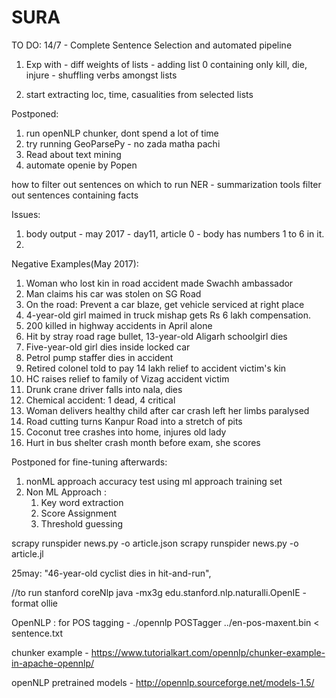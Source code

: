 # SURA

TO DO: 14/7 - Complete Sentence Selection and automated pipeline
1) Exp with - diff weights of lists
			- adding list 0 containing only kill, die, injure
			- shuffling verbs amongst lists

3) start extracting loc, time, casualities from selected lists
	

	

Postponed:
1) run openNLP chunker, dont spend a lot of time
2) try running GeoParsePy - no zada matha pachi
3) Read about text mining
4) automate openie by Popen


how to filter out sentences on which to run NER - summarization tools filter out sentences containing facts

Issues:
1. body output - may 2017 - day11, article 0 - body has numbers 1 to 6 in it.
2. 

Negative Examples(May 2017):
1. Woman who lost kin in road accident made Swachh ambassador
2. Man claims his car was stolen on SG Road
3. On the road: Prevent a car blaze, get vehicle serviced at right place
4. 4-year-old girl maimed in truck mishap gets Rs 6 lakh compensation.
5. 200 killed in highway accidents in April alone
6. Hit by stray road rage bullet, 13-year-old Aligarh schoolgirl dies
7. Five-year-old girl dies inside locked car
8. Petrol pump staffer dies in accident
9. Retired colonel told to pay 14 lakh relief to accident victim's kin
10. HC raises relief to family of Vizag accident victim
11. Drunk crane driver falls into nala, dies
12. Chemical accident: 1 dead, 4 critical
13. Woman delivers healthy child after car crash left her limbs paralysed
14. Road cutting turns Kanpur Road into a stretch of pits
15. Coconut tree crashes into home, injures old lady
16. Hurt in bus shelter crash month before exam, she scores

	
Postponed for fine-tuning afterwards:
1. nonML approach accuracy test using ml approach training set
2.	Non ML Approach :
	1. Key word extraction
	2. Score Assignment
	3. Threshold guessing


scrapy runspider news.py -o article.json
scrapy runspider news.py -o article.jl


25may:
"46-year-old cyclist dies in hit-and-run",


//to run stanford coreNlp
java -mx3g edu.stanford.nlp.naturalli.OpenIE -format ollie


OpenNLP :
for POS tagging - 
	./opennlp POSTagger ../en-pos-maxent.bin < sentence.txt

chunker example - 
https://www.tutorialkart.com/opennlp/chunker-example-in-apache-opennlp/

openNLP pretrained models - 
http://opennlp.sourceforge.net/models-1.5/

